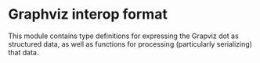 # Graphviz interop format

This module contains type definitions for expressing the Grapviz dot as
structured data, as well as functions for processing (particularly serializing)
that data.
